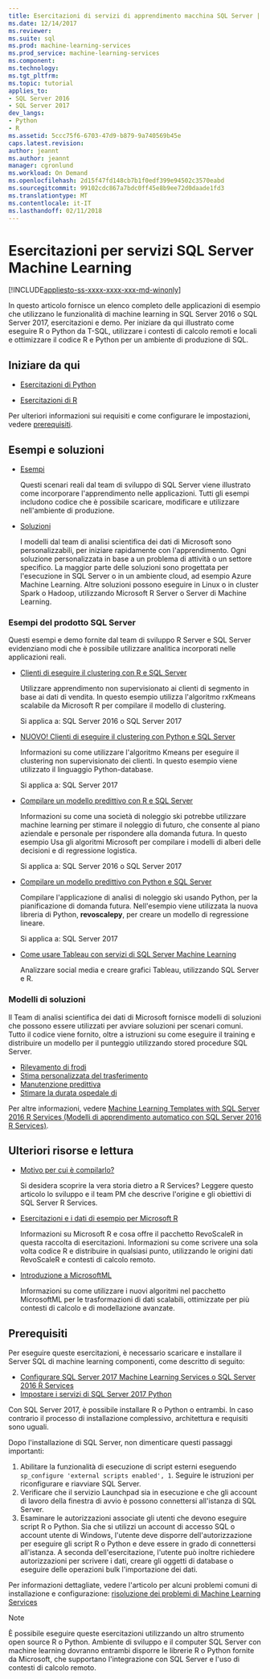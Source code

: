 ```yaml
---
title: Esercitazioni di servizi di apprendimento macchina SQL Server | Documenti Microsoft
ms.date: 12/14/2017
ms.reviewer: 
ms.suite: sql
ms.prod: machine-learning-services
ms.prod_service: machine-learning-services
ms.component: 
ms.technology: 
ms.tgt_pltfrm: 
ms.topic: tutorial
applies_to:
- SQL Server 2016
- SQL Server 2017
dev_langs:
- Python
- R
ms.assetid: 5ccc75f6-6703-47d9-b879-9a740569b45e
caps.latest.revision: 
author: jeannt
ms.author: jeannt
manager: cgronlund
ms.workload: On Demand
ms.openlocfilehash: 2d15f47fd148cb7b1f0edf399e94502c3570eabd
ms.sourcegitcommit: 99102cdc867a7bdc0ff45e8b9ee72d0daade1fd3
ms.translationtype: MT
ms.contentlocale: it-IT
ms.lasthandoff: 02/11/2018
---
```

# <a name="tutorials-for-sql-server-machine-learning-services"></a>Esercitazioni per servizi SQL Server Machine Learning
[!INCLUDE[appliesto-ss-xxxx-xxxx-xxx-md-winonly](../../includes/appliesto-ss-xxxx-xxxx-xxx-md-winonly.md)]

In questo articolo fornisce un elenco completo delle applicazioni di esempio che utilizzano le funzionalità di machine learning in SQL Server 2016 o SQL Server 2017, esercitazioni e demo. Per iniziare da qui illustrato come eseguire R o Python da T-SQL, utilizzare i contesti di calcolo remoti e locali e ottimizzare il codice R e Python per un ambiente di produzione di SQL.

## <a name="start-here"></a>Iniziare da qui

+ [Esercitazioni di Python](../tutorials/sql-server-python-tutorials.md)

+ [Esercitazioni di R](../tutorials/sql-server-r-tutorials.md)

Per ulteriori informazioni sui requisiti e come configurare le impostazioni, vedere [prerequisiti](#bkmk_prerequisites).

## <a name="samples-and-solutions"></a>Esempi e soluzioni

+ [Esempi](#bkmk_samples) 

    Questi scenari reali dal team di sviluppo di SQL Server viene illustrato come incorporare l'apprendimento nelle applicazioni. Tutti gli esempi includono codice che è possibile scaricare, modificare e utilizzare nell'ambiente di produzione.

+ [Soluzioni](#bkmk_solutions) 

    I modelli dal team di analisi scientifica dei dati di Microsoft sono personalizzabili, per iniziare rapidamente con l'apprendimento. Ogni soluzione personalizzata in base a un problema di attività o un settore specifico. La maggior parte delle soluzioni sono progettata per l'esecuzione in SQL Server o in un ambiente cloud, ad esempio Azure Machine Learning. Altre soluzioni possono eseguire in Linux o in cluster Spark o Hadoop, utilizzando Microsoft R Server o Server di Machine Learning.

### <a name ="bkmk_samples"></a>Esempi del prodotto SQL Server

Questi esempi e demo fornite dal team di sviluppo R Server e SQL Server evidenziano modi che è possibile utilizzare analitica incorporati nelle applicazioni reali.

+ [Clienti di eseguire il clustering con R e SQL Server](https://microsoft.github.io/sql-ml-tutorials/R/customerclustering/)

  Utilizzare apprendimento non supervisionato ai clienti di segmento in base ai dati di vendita. In questo esempio utilizza l'algoritmo rxKmeans scalabile da Microsoft R per compilare il modello di clustering. 
  
  Si applica a: SQL Server 2016 o SQL Server 2017

+ [NUOVO! Clienti di eseguire il clustering con Python e SQL Server](https://microsoft.github.io/sql-ml-tutorials/python/customerclustering/)

    Informazioni su come utilizzare l'algoritmo Kmeans per eseguire il clustering non supervisionato dei clienti. In questo esempio viene utilizzato il linguaggio Python-database.
    
    Si applica a: SQL Server 2017

+ [Compilare un modello predittivo con R e SQL Server](https://microsoft.github.io/sql-ml-tutorials/R/rentalprediction)

  Informazioni su come una società di noleggio ski potrebbe utilizzare machine learning per stimare il noleggio di futuro, che consente al piano aziendale e personale per rispondere alla domanda futura. In questo esempio Usa gli algoritmi Microsoft per compilare i modelli di alberi delle decisioni e di regressione logistica. 
  
  Si applica a: SQL Server 2016 o SQL Server 2017

+ [Compilare un modello predittivo con Python e SQL Server](https://microsoft.github.io/sql-ml-tutorials/python/rentalprediction/)

   Compilare l'applicazione di analisi di noleggio ski usando Python, per la pianificazione di domanda futura. Nell'esempio viene utilizzata la nuova libreria di Python, **revoscalepy**, per creare un modello di regressione lineare.
   
   Si applica a: SQL Server 2017

+ [Come usare Tableau con servizi di SQL Server Machine Learning](https://blogs.msdn.microsoft.com/mlserver/2017/12/14/how-to-use-tableau-with-sql-server-machine-learning-services-with-r-and-python/)

    Analizzare social media e creare grafici Tableau, utilizzando SQL Server e R.

### <a name="bkmk_solutions"></a>Modelli di soluzioni

Il Team di analisi scientifica dei dati di Microsoft fornisce modelli di soluzioni che possono essere utilizzati per avviare soluzioni per scenari comuni. Tutto il codice viene fornito, oltre a istruzioni su come eseguire il training e distribuire un modello per il punteggio utilizzando stored procedure SQL Server.

+ [Rilevamento di frodi](https://gallery.cortanaanalytics.com/Tutorial/Online-Fraud-Detection-Template-with-SQL-Server-R-Services-1)
+ [Stima personalizzata del trasferimento](https://gallery.cortanaanalytics.com/Tutorial/Customer-Churn-Prediction-Template-with-SQL-Server-R-Services-1)
+ [Manutenzione predittiva](https://gallery.cortanaanalytics.com/Tutorial/Predictive-Maintenance-Template-with-SQL-Server-R-Services-1)
+ [Stimare la durata ospedale di](https://gallery.cortanaintelligence.com/Solution/Predicting-Length-of-Stay-in-Hospitals-1)

Per altre informazioni, vedere [Machine Learning Templates with SQL Server 2016 R Services (Modelli di apprendimento automatico con SQL Server 2016 R Services)](https://blogs.technet.microsoft.com/machinelearning/2016/03/23/machine-learning-templates-with-sql-server-2016-r-services/).

## <a name="more-resources-and-reading"></a>Ulteriori risorse e lettura

+ [Motivo per cui è compilarlo?](https://blogs.msdn.microsoft.com/sqlserverstorageengine/2017/01/10/sql-server-r-services-why-did-we-build-it/)

    Si desidera scoprire la vera storia dietro a R Services? Leggere questo articolo lo sviluppo e il team PM che descrive l'origine e gli obiettivi di SQL Server R Services.

+ [Esercitazioni e i dati di esempio per Microsoft R](https://docs.microsoft.com/machine-learning-server/r/tutorial-introduction)

    Informazioni su Microsoft R e cosa offre il pacchetto RevoScaleR in questa raccolta di esercitazioni. Informazioni su come scrivere una sola volta codice R e distribuire in qualsiasi punto, utilizzando le origini dati RevoScaleR e contesti di calcolo remoto.

+ [Introduzione a MicrosoftML](https://docs.microsoft.com/machine-learning-server/r/concept-what-is-the-microsoftml-package)

  Informazioni su come utilizzare i nuovi algoritmi nel pacchetto MicrosoftML per le trasformazioni di dati scalabili, ottimizzate per più contesti di calcolo e di modellazione avanzate.

## <a name="bkmk_Prerequisites"></a>Prerequisiti

Per eseguire queste esercitazioni, è necessario scaricare e installare il Server SQL di machine learning componenti, come descritto di seguito:

+ [Configurare SQL Server 2017 Machine Learning Services o SQL Server 2016 R Services](../r/set-up-sql-server-r-services-in-database.md)
+ [Impostare i servizi di SQL Server 2017 Python](../python/setup-python-machine-learning-services.md)

Con SQL Server 2017, è possibile installare R o Python o entrambi. In caso contrario il processo di installazione complessivo, architettura e requisiti sono uguali.

Dopo l'installazione di SQL Server, non dimenticare questi passaggi importanti:

1. Abilitare la funzionalità di esecuzione di script esterni eseguendo `sp_configure 'external scripts enabled', 1`. Seguire le istruzioni per riconfigurare e riavviare SQL Server.
2. Verificare che il servizio Launchpad sia in esecuzione e che gli account di lavoro della finestra di avvio è possono connettersi all'istanza di SQL Server.
3. Esaminare le autorizzazioni associate gli utenti che devono eseguire script R o Python. Sia che si utilizzi un account di accesso SQL o account utente di Windows, l'utente deve disporre dell'autorizzazione per eseguire gli script R o Python e deve essere in grado di connettersi all'istanza. A seconda dell'esercitazione, l'utente può inoltre richiedere autorizzazioni per scrivere i dati, creare gli oggetti di database o eseguire delle operazioni bulk l'importazione dei dati.

Per informazioni dettagliate, vedere l'articolo per alcuni problemi comuni di installazione e configurazione: [risoluzione dei problemi di Machine Learning Services](../machine-learning-troubleshooting-faq.md)

> [!NOTE]
> È possibile eseguire queste esercitazioni utilizzando un altro strumento open source R o Python. Ambiente di sviluppo e il computer SQL Server con machine learning dovranno entrambi disporre le librerie R o Python fornite da Microsoft, che supportano l'integrazione con SQL Server e l'uso di contesti di calcolo remoto.
